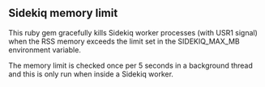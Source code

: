 ## Sidekiq memory limit

This ruby gem gracefully kills Sidekiq worker processes (with USR1 signal)
when the RSS memory exceeds the limit set in the SIDEKIQ_MAX_MB environment
variable.

The memory limit is checked once per 5 seconds in a background thread and
this is only run when inside a Sidekiq worker.

